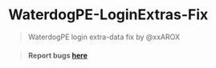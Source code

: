 # WaterdogPE-LoginExtras-Fix

> WaterdogPE login extra-data fix by @xxAROX

> #### Report bugs [here](/issues/new)

